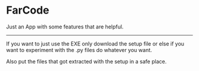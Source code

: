 # FarCode
Just an App with some features that are helpful.




_______________________________________________________
If you want to just use the EXE only download the setup file or else if you want to experiment with the .py files do whatever you want.

Also put the files that got extracted with the setup in a safe place.
